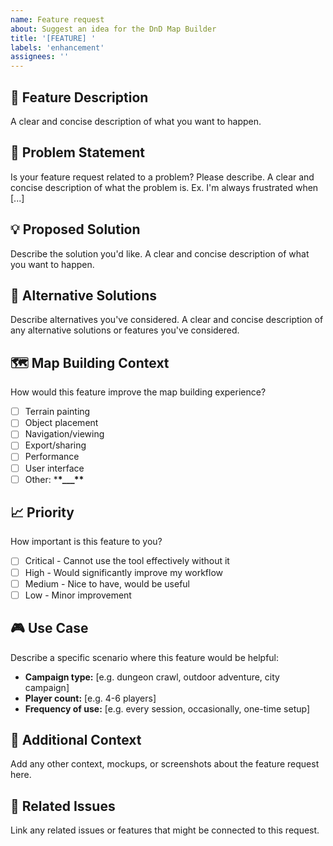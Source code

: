 ```yaml
---
name: Feature request
about: Suggest an idea for the DnD Map Builder
title: '[FEATURE] '
labels: 'enhancement'
assignees: ''
---
```


## 🚀 Feature Description

A clear and concise description of what you want to happen.

## 🎯 Problem Statement

Is your feature request related to a problem? Please describe.
A clear and concise description of what the problem is. Ex. I'm always frustrated when [...]

## 💡 Proposed Solution

Describe the solution you'd like.
A clear and concise description of what you want to happen.

## 🔄 Alternative Solutions

Describe alternatives you've considered.
A clear and concise description of any alternative solutions or features you've considered.

## 🗺️ Map Building Context

How would this feature improve the map building experience?

- [ ] Terrain painting
- [ ] Object placement
- [ ] Navigation/viewing
- [ ] Export/sharing
- [ ] Performance
- [ ] User interface
- [ ] Other: \***\*\_\_\_\*\***

## 📈 Priority

How important is this feature to you?

- [ ] Critical - Cannot use the tool effectively without it
- [ ] High - Would significantly improve my workflow
- [ ] Medium - Nice to have, would be useful
- [ ] Low - Minor improvement

## 🎮 Use Case

Describe a specific scenario where this feature would be helpful:

- **Campaign type:** [e.g. dungeon crawl, outdoor adventure, city campaign]
- **Player count:** [e.g. 4-6 players]
- **Frequency of use:** [e.g. every session, occasionally, one-time setup]

## 📝 Additional Context

Add any other context, mockups, or screenshots about the feature request here.

## 🔗 Related Issues

Link any related issues or features that might be connected to this request.
